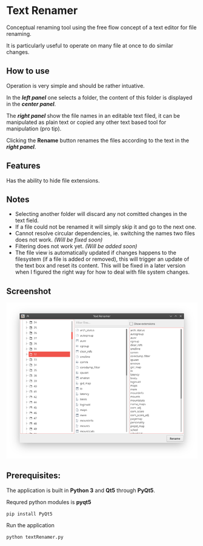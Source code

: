 # Text Renamer

Conceptual renaming tool using the free flow concept of a text editor for file renaming.

It is particularly useful to operate on many file at once to do similar changes.

## How to use

Operation is very simple and should be rather intuative.

In the ***left panel*** one selects a folder, the content of this folder is displayed in the ***center panel***.

The ***right panel*** show the file names in an editable text filed, it can be manipulated as plain text or copied any other text based tool for manipulation (pro tip).

Clicking the **Rename** button renames the files according to the text in the ***right panel***.


## Features

Has the ability to hide file extensions.


## Notes

* Selecting another folder will discard any not comitted changes in the text field.
* If a file could not be renamed it will simply skip it and go to the next one.
* Cannot resolve circular dependencies, ie. switching the names two files does not work. *(Will be fixed soon)*
* Filtering does not work yet. *(Will be added soon)*
* The file view is automatically updated if changes happens to the filesystem (if a file is added or removed), this will trigger an update of the text box and reset its content. This will be fixed in a later version when I figured the right way for how to deal with file system changes.


## Screenshot

![Text Renamer Screenshot][screenshot]


[screenshot]: screenshot.png "Screenshot of Text Renamer"


## Prerequisites:

The application is built in **Python 3** and **Qt5** through **PyQt5**.

Requred python modules is **pyqt5**

    pip install PyQt5
    
Run the application

    python textRenamer.py

